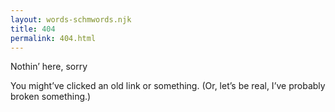 ```yaml
---
layout: words-schmwords.njk
title: 404
permalink: 404.html
---
```


Nothin’ here, sorry

You might’ve clicked an old link or something. (Or, let’s be real, I’ve probably broken something.)
